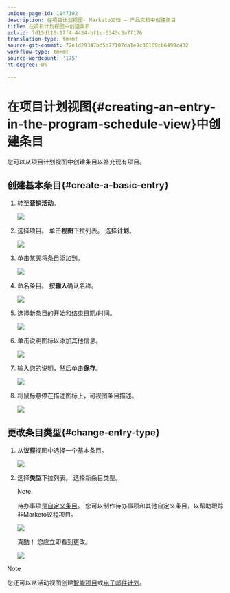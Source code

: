 ```yaml
---
unique-page-id: 1147102
description: 在项目计划视图- Marketo文档 — 产品文档中创建条目
title: 在项目计划视图中创建条目
exl-id: 7d15d110-17f4-4434-bf1c-0343c3a7f176
translation-type: tm+mt
source-git-commit: 72e1d29347bd5b77107da1e9c30169cb6490c432
workflow-type: tm+mt
source-wordcount: '175'
ht-degree: 0%

---
```


# 在项目计划视图{#creating-an-entry-in-the-program-schedule-view}中创建条目

您可以从项目计划视图中创建条目以补充现有项目。

## 创建基本条目{#create-a-basic-entry}

1. 转至&#x200B;**营销活动**。

   ![](assets/login-marketing-activities-1.png)

1. 选择项目。 单击&#x200B;**视图**&#x200B;下拉列表。 选择&#x200B;**计划**。

   ![](assets/image2014-9-16-9-3a22-3a7.png)

1. 单击某天将条目添加到。

   ![](assets/image2014-9-16-9-3a22-3a33.png)

1. 命名条目。 按&#x200B;**输入**&#x200B;确认名称。

   ![](assets/image2014-9-16-9-3a22-3a59.png)

1. 选择新条目的开始和结束日期/时间。

   ![](assets/image2014-9-16-9-3a23-3a39.png)

1. 单击说明图标以添加其他信息。

   ![](assets/image2014-9-16-9-3a25-3a23.png)

1. 输入您的说明，然后单击&#x200B;**保存**。

   ![](assets/image2014-9-16-9-3a25-3a39.png)

1. 将鼠标悬停在描述图标上，可视图条目描述。

   ![](assets/image2014-9-16-9-3a25-3a51.png)

## 更改条目类型{#change-entry-type}

1. 从&#x200B;**议程**&#x200B;视图中选择一个基本条目。

   ![](assets/image2014-9-16-9-3a26-3a5.png)

1. 选择&#x200B;**类型**&#x200B;下拉列表。 选择新条目类型。

   >[!NOTE]
   >
   >待办事项是[自定义条目](/help/marketo/product-docs/core-marketo-concepts/programs/program-schedule-view/create-custom-entry-types.md)。 您可以制作待办事项和其他自定义条目，以帮助跟踪非Marketo议程项目。

   ![](assets/image2014-9-16-9-3a26-3a36.png)

   真酷！ 您应立即看到更改。

   ![](assets/image2014-9-16-9-3a27-3a21.png)

>[!NOTE]
>
> 您还可以从活动视图创建[智能项目](/help/marketo/product-docs/core-marketo-concepts/programs/program-schedule-view/creating-a-batch-smart-campaign-in-the-program-schedule-view.md)或[电子邮件计划](/help/marketo/product-docs/core-marketo-concepts/programs/program-schedule-view/creating-a-new-email-program-in-the-schedule-view.md)。
